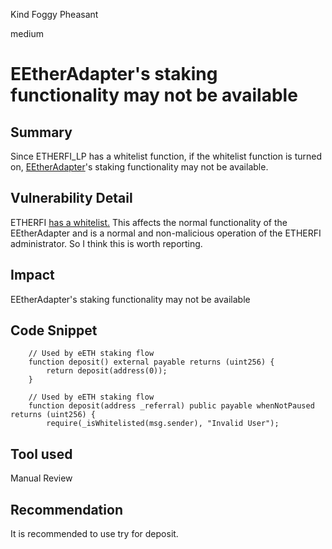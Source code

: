 Kind Foggy Pheasant

medium

# EEtherAdapter's staking functionality may not be available

## Summary
Since ETHERFI_LP has a whitelist function, if the whitelist function is turned on, [EEtherAdapter](https://github.com/sherlock-audit/2024-05-napier-update/blob/c31af59c6399182fd04b40530d79d98632d2bfa7/napier-v1/src/adapters/etherfi/EETHAdapter.sol#L85)'s staking functionality may not be available.

## Vulnerability Detail
ETHERFI [has a whitelist.](https://www.codeslaw.app/contracts/ethereum/0x605f17e88027e25e18c95be0d8011ac969426399?file=src%2FLiquidityPool.sol&start=148) This affects the normal functionality of the EEtherAdapter and is a normal and non-malicious operation of the ETHERFI administrator. So I think this is worth reporting.

## Impact
EEtherAdapter's staking functionality may not be available
## Code Snippet
```solidity
    // Used by eETH staking flow
    function deposit() external payable returns (uint256) {
        return deposit(address(0));
    }

    // Used by eETH staking flow
    function deposit(address _referral) public payable whenNotPaused returns (uint256) {
        require(_isWhitelisted(msg.sender), "Invalid User");
```

## Tool used

Manual Review

## Recommendation
It is recommended to use try for deposit.